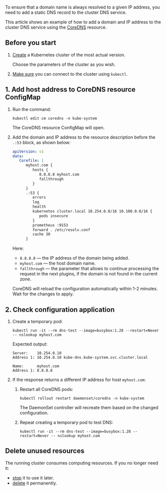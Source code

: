 To ensure that a domain name is always resolved to a given IP address, you need to add a static DNS record to the cluster DNS service.

This article shows an example of how to add a domain and IP address to the cluster DNS service using the [CoreDNS](https://coredns.io/manual/toc/) resource.

## Before you start

1. [Create](../../../service-management/create-cluster) a Kubernetes cluster of the most actual version.

   Choose the parameters of the cluster as you wish.

1. [Make sure](../../../connect/kubectl) you can connect to the cluster using `kubectl`.

## 1. Add host address to CoreDNS resource ConfigMap

1. Run the command:

   ```console
   kubectl edit cm coredns -n kube-system
   ```

   The CoreDNS resource ConfigMap will open.
1. Add the domain and IP address to the resource description before the `.:53` block, as shown below:
  
   ```yaml
   apiVersion: v1
   data:
      Corefile: |
         myhost.com {
            hosts {
               8.8.8.8 myhost.com
               fallthrough
            }
         }
         .:53 {
            errors
            log
            health
            kubernetes cluster.local 10.254.0.0/16 10.100.0.0/16 {
               pods insecure
            }
            prometheus :9153
            forward . /etc/resolv.conf
            cache 30
         }
   ```

   Here:

   - `8.8.8.8` — the IP address of the domain being added.
   - `myhost.com` — the host domain name.
   - `fallthrough` — the parameter that allows to continue processing the request in the next plugins, if the domain is not found in the current zone.

   CoreDNS will reload the configuration automatically within 1-2 minutes. Wait for the changes to apply.

## 2. Check configuration application

1. Create a temporary pod:

   ```console
   kubectl run -it --rm dns-test --image=busybox:1.28 --restart=Never -- nslookup myhost.com
   ```

   Expected output:

   ```console
   Server:    10.254.0.10
   Address 1: 10.254.0.10 kube-dns.kube-system.svc.cluster.local

   Name:      myhost.com
   Address 1: 8.8.8.8
   ```
   
1. If the response returns a different IP address for host `myhost.com`:

   1. Restart all CoreDNS pods:

      ```console
      kubectl rollout restart daemonset/coredns -n kube-system
      ```

      The DaemonSet controller will recreate them based on the changed configuration.

   1. Repeat creating a temporary pod to test DNS:
   
      ```console
      kubectl run -it --rm dns-test --image=busybox:1.28 --restart=Never -- nslookup myhost.com
      ```

## Delete unused resources

The running cluster consumes computing resources. If you no longer need it:

- [stop](../../../service-management/manage-cluster#start_or_stop_cluster) it to use it later.
- [delete](../../../service-management/manage-cluster#delete_cluster) it permanently.
